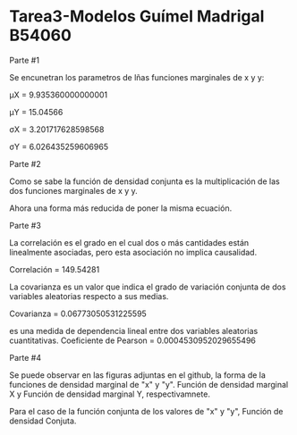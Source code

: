 # Tarea3-Modelos Guímel Madrigal B54060
Parte #1

Se encunetran los parametros de lñas funciones marginales de x y y:

μX =  9.935360000000001

μY =  15.04566

σX =  3.201717628598568

σY = 6.026435259606965

Parte #2

Como se sabe la función de densidad conjunta es la multiplicación de las dos funciones marginales de x y y.



Ahora una forma más reducida de poner la misma ecuación.



Parte #3

La correlación es el grado en el cual dos o más cantidades están linealmente asociadas, pero esta asociación no implica causalidad. 

Correlación =  149.54281

La covarianza es un valor que indica el grado de variación conjunta de dos variables aleatorias respecto a sus medias.

Covarianza =  0.06773050531225595

es una medida de dependencia lineal entre dos variables aleatorias cuantitativas.
Coeficiente de Pearson =  0.0004530952029655496

Parte #4

Se puede observar en las figuras adjuntas en el github, la forma de la funciones de densidad marginal de "x" y "y".
Función de densidad marginal X y Función de densidad marginal Y, respectivamnete.

Para el caso de la función conjunta de los valores de "x" y "y", Función de densidad Conjuta.






